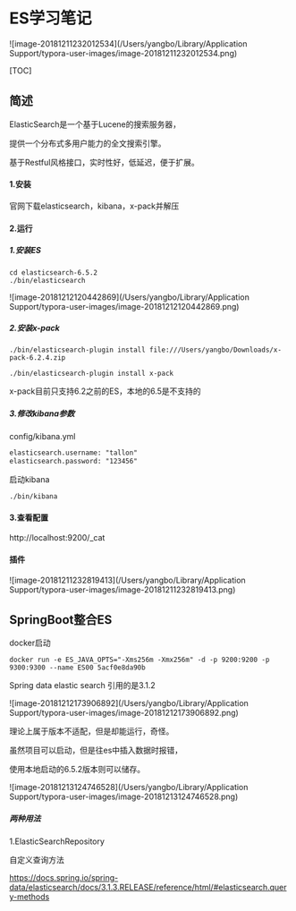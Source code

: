 # ES学习笔记

![image-20181211232012534](/Users/yangbo/Library/Application Support/typora-user-images/image-20181211232012534.png)

[TOC]



## 简述

ElasticSearch是一个基于Lucene的搜索服务器，

提供一个分布式多用户能力的全文搜索引擎。

基于Restful风格接口，实时性好，低延迟，便于扩展。





#### 1.安装

官网下载elasticsearch，kibana，x-pack并解压

#### 2.运行

##### 1.安装ES

```
cd elasticsearch-6.5.2 
./bin/elasticsearch
```

![image-20181212120442869](/Users/yangbo/Library/Application Support/typora-user-images/image-20181212120442869.png)

##### 2.安装x-pack

```
./bin/elasticsearch-plugin install file:///Users/yangbo/Downloads/x-pack-6.2.4.zip 

./bin/elasticsearch-plugin install x-pack
```

x-pack目前只支持6.2之前的ES，本地的6.5是不支持的

##### 3.修改kibana参数

config/kibana.yml

```xml
elasticsearch.username: "tallon"
elasticsearch.password: "123456"
```

启动kibana

```
./bin/kibana
```



#### 3.查看配置

http://localhost:9200/_cat













#### 插件

![image-20181211232819413](/Users/yangbo/Library/Application Support/typora-user-images/image-20181211232819413.png)













## SpringBoot整合ES

docker启动

```
docker run -e ES_JAVA_OPTS="-Xms256m -Xmx256m" -d -p 9200:9200 -p 9300:9300 --name ES00 5acf0e8da90b
```

Spring data elastic search 引用的是3.1.2

![image-20181212173906892](/Users/yangbo/Library/Application Support/typora-user-images/image-20181212173906892.png)

理论上属于版本不适配，但是却能运行，奇怪。

虽然项目可以启动，但是往es中插入数据时报错，

使用本地启动的6.5.2版本则可以储存。



![image-20181213124746528](/Users/yangbo/Library/Application Support/typora-user-images/image-20181213124746528.png)

##### 两种用法

1.ElasticSearchRepository

自定义查询方法

https://docs.spring.io/spring-data/elasticsearch/docs/3.1.3.RELEASE/reference/html/#elasticsearch.query-methods